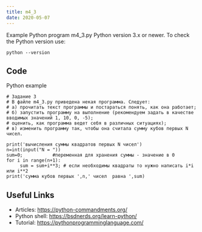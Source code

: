```yaml
---
title: m4_3
date: 2020-05-07
---
```

Example Python program m4_3.py
Python version 3.x or newer.
To check the Python version use:

    python --version


## Code

Python example

    # Задание 3
    # В файле m4_3.py приведена некая программа. Следует:
    # а) прочитать текст программы и постараться понять, как она работает;
    # б) запустить программу на выполнение (рекомендуем задать в качестве вводимых значений 1, 10, 0, -5);
    # оценить, как программа ведет себя в различных ситуациях);
    # в) изменить программу так, чтобы она считала сумму кубов первых N чисел.
    
    print('вычисления суммы квадратов первых N чисел')
    n=int(input("N = "))
    sum=0;           #переменная для хранения суммы - значение в 0
    for i in range(n+1):
         sum = sum+i**3; # если необходимы квадраты то нужно написать i*i или i**2
    print('сумма кубов первых ',n,' чисел  pавна ',sum)
    

## Useful Links

- Articles: https://python-commandments.org/
- Python shell: https://bsdnerds.org/learn-python/
- Tutorial: https://pythonprogramminglanguage.com/
